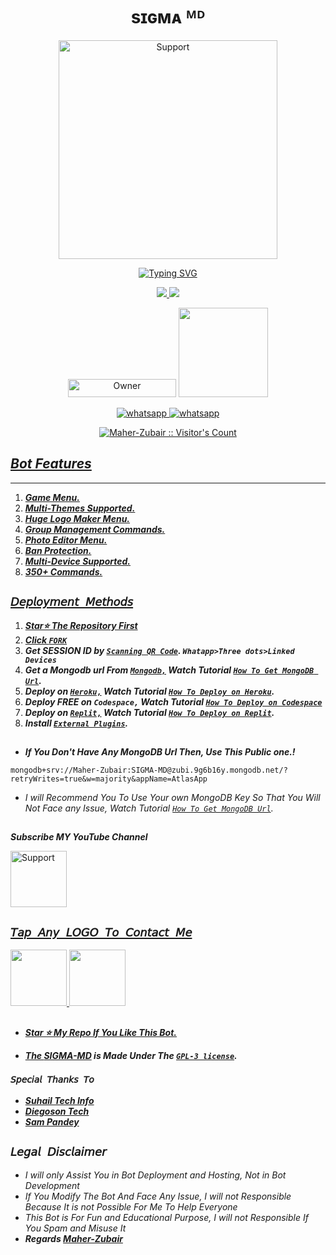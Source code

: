 
<h1 align="center"> sɪɢᴍᴀ ᴹᴰ </h1>
</p>
<p align="center">
  <a href="https://www.youtube.com/@InnoxentTech">
    <img alt=Support height="350" src="https://telegra.ph/file/03e49e6e2057568db8926.jpg"> 
    </p>
    <p align="center">
<a href="https://git.io/typing-svg"><img src="https://readme-typing-svg.demolab.com?font=Playfair+Display&weight=500&size=34&duration=3500&pause=1000&color=F7F7F7&center=true&width=435&lines=Welcome+To+SIGMA-MD;Multi-Device+Whatsapp+Bot;Developed+By+Maher+Zubair;Released+Date+1%2F10%2F2023." alt="Typing SVG" /></a>
  </p>

<p align="center">
  <a href="https://github.com/Maher-Zubair/SIGMA-MD/fork">
    <img src="https://img.shields.io/github/forks/Maher-Zubair/SIGMA-MD?label=Fork&style=social">
    
    
  <a href="https://github.com/Maher-Zubair/SIGMA-MD/stargazers"> 
    <img src="https://img.shields.io/github/stars/Maher-Zubair?style=social">
  </a>

</p>


<p align="center">
<a href="https://github.com/Maher-Zubair"><img title="Owner" src="https://img.shields.io/badge/Owner-Maher Zubair-black.svg?style=for-the-badge&logo=github" width="173px" height="29"></a>

 <a href="https://github.com/Maher-Zubair/SIGMA-MD/blob/main/LICENCE">
<img src='https://img.shields.io/github/license/Maher-Zubair/SIGMA-MD?color=%231e81b0&style=for-the-badge' width="143px">
<p align="center"> 
  <a aria-label="Join our chats" href="https://chat.whatsapp.com/CmY0THcJCUYEGxLJulhcRV" target="_blank">
   <img alt="whatsapp" src="https://img.shields.io/badge/Support Group-25D366?style=for-the-badge&logo=whatsapp&logoColor=white" />
    <a aria-label="Join our chats" href="https://chat.whatsapp.com/KFe2GEMBZ9eI1bpNVotZOW" target="_blank">
   <img alt="whatsapp" src="https://img.shields.io/badge/Public Bot Group-25D366?style=for-the-badge&logo=whatsapp&logoColor=white" />

<p align="center"><img src="https://profile-counter.glitch.me/{Maher-Zubair}/count.svg" alt="Maher-Zubair :: Visitor's Count" /></p>

## ***Bot Features***
---
1. ***Game Menu.***
2.  ***Multi-Themes Supported.***
3.  ***Huge Logo Maker Menu.***
4. ***Group Management Commands.***
5.  ***Photo Editor Menu.***
6.  ***Ban Protection.***
7.  ***Multi-Device Supported.***
8.  ***350+ Commands.***
##






## `𝘋𝘦𝘱𝘭𝘰𝘺𝘮𝘦𝘯𝘵 𝘔𝘦𝘵𝘩𝘰𝘥𝘴`
1. ***Star⭐ The Repository First***
2. ***Click [`FORK`](https://github.com/Maher-Zubair/SIGMA-MD/fork)***
3. ***Get SESSION ID  by [`Scanning QR Code`](https://replit.com/@Mehar-Zubair/SIGMA-MD?v=1). `Whatapp>Three dots>Linked Devices`***
4. ***Get a Mongodb url From [`Mongodb,`](https://account.mongodb.com/)  Watch Tutorial  [`How To Get MongoDB Url`](https://youtu.be/HNj76uDT-uc?si=ObIoNZoP5gSZ8bSF).***
5. ***Deploy on [`Heroku,`](https://sigma-k-a16f6d21ed42.herokuapp.com/heroku.html)  Watch Tutorial 
 [`How To Deploy on Heroku`](https://youtu.be/7hhuzIkhVfE).***
6. ***Deploy FREE on `Codespace,`  Watch Tutorial  [`How To Deploy on Codespace`](https://youtu.be/q59Fyn0Dq_k)***
7. ***Deploy on [`Replit,`](https://replit.com/github/Maher-Zubair/SIGMA-MD)  Watch Tutorial  [`How To Deploy on Replit`](https://youtu.be/Ax4nO5PIHFA).***
8. ***Install [`External Plugins`](https://github.com/Maher-Zubair/SIGMA-MD_Plugins).***
##

- ***If You Don't Have Any MongoDB Url Then, Use This Public one.!***
```
mongodb+srv://Maher-Zubair:SIGMA-MD@zubi.9g6b16y.mongodb.net/?retryWrites=true&w=majority&appName=AtlasApp
```
- *I will Recommend You To Use Your own MongoDB Key So That You Will Not Face any Issue, Watch Tutorial  [`How To Get MongoDB Url`](https://youtu.be/HNj76uDT-uc?si=ObIoNZoP5gSZ8bSF).*
##

***Subscribe MY YouTube Channel***
</p>
<p align="left">
  <a href="https://www.youtube.com/@InnoxentTech?sub_confirmation=1">
    <img alt=Support height="90" src="https://telegra.ph/file/eb6347e2764939fbbd35d.png"> 
  </p>
    
 ## ```𝘛𝘢𝘱 𝘈𝘯𝘺 𝘓𝘖𝘎𝘖 𝘛𝘰 𝘊𝘰𝘯𝘵𝘢𝘤𝘵 𝘔𝘦```
 <p align="centre">
  <a href="mailto:HELP_SIGMA-MD@outlook.com">
    <img src="https://i.ibb.co/Kx8NXxT/mail-gmail-22737.png" align="centre" width="90" />
   <a href="https://wa.me/923466319114?text=Hi%20Maher-Zubair%20Sir...%20I%20need%20some%20help%20in%20SIGMA-MD">
    <img src="https://i.ibb.co/2MLVZwm/whatsapp-logo-icon-181644.png" align="centre" width="90" />

##

- ***Star ⭐ My Repo If You Like This Bot.***

- ***The [SIGMA-MD](https://github.com/Maher-Zubair/SIGMA-MD) is Made Under The [`GPL-3 license`](https://github.com/Maher-Zubair/SIGMA-MD/blob/main/LICENCE).***

### `𝘚𝘱𝘦𝘤𝘪𝘢𝘭 𝘛𝘩𝘢𝘯𝘬𝘴 𝘛𝘰`
- ***[Suhail Tech Info](https://github.com/SuhailTechInfo)***
- ***[Diegoson Tech](https://github.com/DiegosonTech)***
- ***[Sam Pandey](https://github.com/SamPandey001)***
##
## ```𝘓𝘦𝘨𝘢𝘭 𝘋𝘪𝘴𝘤𝘭𝘢𝘪𝘮𝘦𝘳```
- *I will only Assist You in Bot Deployment and Hosting, Not in Bot Development*
- *If You Modify The Bot And Face Any Issue, I will not Responsible Because It is not Possible For Me To Help Everyone*
- *This Bot is For Fun and Educational Purpose, I will not Responsible If You Spam and Misuse It*
- ***Regards [Maher-Zubair](https://github.com/Maher-Zubair)***

